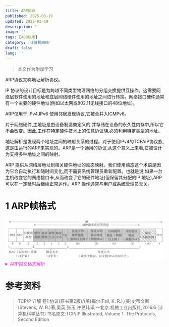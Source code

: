 ```yaml
---
title: ARP协议
published: 2025-03-19
updated: 2025-03-19
description: ''
image: ''
tags: [408统考]
category: '计算机网络'
draft: false 
lang: ''
---
```


> 本文作为附加学习

ARP协议又称地址解析协议。

IP 协议的设计目标是为跨越不同类型物理网络的分组交换提供互操作。这需要网络层软件使用的地址和底层网络硬件使用的地址之间进行转换。网络接口硬件通常有一个主要的硬件地址(例如以太网或802.11无线接口的48位地址)。

ARP仅用于 IPv4,IPv6 使用邻居发现协议,它被合并入ICMPv6。

对于网络硬件,主地址是由设备制造商定义的,并存储在设备的永久性内存中,所以它不会改变。因此,工作在特定硬件技术上的任意协议族,必须利用特定类型的地址。

地址解析是发现两个地址之间的映射关系的过程。对于使用IPv4的TCPAIP协议族,这是由运行的ARP来实现的。ARP是一个通用的协议,从这个意义上来看,它被设计为支持多种地址之间的映射。

ARP 提供从网络层地址到相关硬件地址的动态映射。我们使用动态这个术语是因为它会自动执行和随时间变化,而不需要系统管理员重新配置。也就是说,如果一台主机改变它的网络接口卡,从而改变了它的硬件地址(但保留其分配的IP 地址),ARP可以在一定延时后继续正常运作。ARP 操作通常与用户或系统管理员无关。

# 1 ARP帧格式

<img src="https://raw.githubusercontent.com/MRchenyuheng/Blog_Pic_Bed/main/NET/20250320150110879.png"/>

<details style="color: darkred;">
  <summary style="cursor: pointer; color:rgba(247, 6, 239, 0.89);"> ARP报文格式解析 </summary>
  <div style="padding: 10px; border: 1px solid #ccc; margin-top: 5px;">
  
  1. 前两个字段包含目的和源以太网地址。对于ARP 请求,目的以太网地址 ff:ff:ff:ff:ff:ff(全部为1)是广播地址,在同一广播域中的所有以太网接口可接收这些帧。段必须为0x0806。
  2. 长度/类型字段之后的前4个字段指定了最后4个字段的类型和大小。这些值由IANA [RFC5494]来指定。
  3. 硬件地址的常见术语有MAC、物理或链路层地址(或以太网地址,当网络基于IEEE 802.3/以太网的一系列规范时)。
  4. 硬件类型字段指出硬件地址类型。对于以太网,该值为1。
  5. 协议类型字段指出映射的协议地址类型。对于 IPv4地址,该值为Ox0800。
  6. 硬件大小和协议大小分别指出硬件地址和协议地址的字节数。
对于以太网中使用IPv4地址的ARP 请求或应答,它们的值分别为6和4。
  7. Op 字段指出该操作是 ARP 请求(值为1)、ARP 应答(2)、RARP 请求(3)或RARP 应答(4)。
  8. 紧跟在后面的4个字段是发送方硬件地址(在这个例子中是以太网MAC地址)、发送方协议地址(IPv4地址)、目的硬件地址(MAC/以太网地址)和目的协议地址(IPv4地址)。
  9. 以太网头部和 ARP消息都包含发送方硬件地址。对于一个 ARP请求,除了目的硬件地址(设力0)之外,其他字段都需要填充。当一个系统接收到一个ARP请求,它填充自己的硬件地址,将两个发送方地址和两个接收方地址互换,将Op 字段设置为2,然后发送生成的应答。
  </div>
</details>



# 参考资料

> TCP/P 详解 卷1:协议(原书第2版)/(美)福尔(Fall, K. R.),(美)史蒂文斯(Stevens, W. R.)著;吴英,张玉,许昱玮译,一北京:机械工业出版社,2016.6 (计算机科学丛书) 书名原文:TCP/IP Illustrated, Volume 1: The Protocols, Second Edition